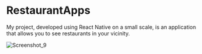 # RestaurantApps

My project, developed using React Native on a small scale, is an application that allows you to see restaurants in your vicinity.


![Screenshot_9](https://github.com/TayfunKatilmis/RestaurantApps/assets/60717672/ae671066-a366-4828-a405-c1a7da9db238)
